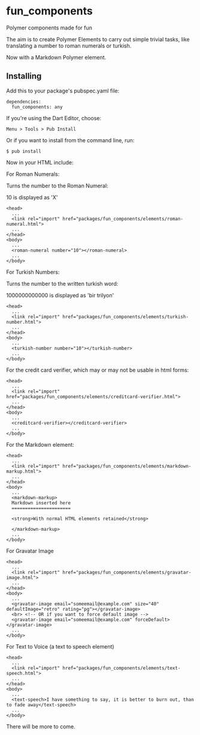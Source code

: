 fun_components
==============

Polymer components made for fun

The aim is to create Polymer Elements to carry out simple trivial tasks, like translating a number to roman numerals or turkish.

Now with a Markdown Polymer element.

## Installing

Add this to your package's pubspec.yaml file:
```
dependencies:
  fun_components: any
```

If you're using the Dart Editor, choose:

```
Menu > Tools > Pub Install
```

Or if you want to install from the command line, run:

```
$ pub install
```


Now in your HTML include:

For Roman Numerals:

Turns the number to the Roman Numeral:

10 is displayed as 'X'

```
<head>
  ...
  <link rel="import" href="packages/fun_components/elements/roman-numeral.html">
  ...
</head>
<body>
  ...
  <roman-numeral number="10"></roman-numeral>
  ...
</body>
```

For Turkish Numbers:

Turns the number to the written turkish word:

1000000000000 is displayed as 'bir trilyon'
 
```
<head>
  ...
  <link rel="import" href="packages/fun_components/elements/turkish-number.html">
  ...
</head>
<body>
  ...
  <turkish-number number="10"></turkish-number>
  ...
</body>
```

For the credit card verifier, which may or may not be usable in html forms:

```
<head>
  ...
  <link rel="import" href="packages/fun_components/elements/creditcard-verifier.html">
  ...
</head>
<body>
  ...
  <creditcard-verifier></creditcard-verifier>
  ...
</body>
```

For the Markdown element:

```
<head>
  ...
  <link rel="import" href="packages/fun_components/elements/markdown-markup.html">
  ...
</head>
<body>
  ...
  <markdown-markup>
  Markdown inserted here
  ======================
  
  <strong>With normal HTML elements retained</strong>
   
  </markdown-markup>
  ...
</body>
```

For Gravatar Image

```
<head>
  ...
  <link rel="import" href="packages/fun_components/elements/gravatar-image.html">
  ...
</head>
<body>
  ...
  <gravatar-image email="someemail@example.com" size="40" defaultImage="retro" rating="pg"></gravatar-image>
  <br> <!-- OR if you want to force default image -->
  <gravatar-image email="someemail@example.com" forceDefault></gravatar-image>
  ...
</body>
```


For Text to Voice (a text to speech element)

```
<head>
  ...
  <link rel="import" href="packages/fun_components/elements/text-speech.html">
  ...
</head>
<body>
  ...
  <text-speech>I have something to say, it is better to burn out, than to fade away</text-speech>
  ...
</body>
```

There will be more to come.